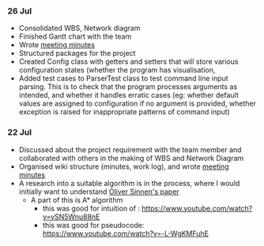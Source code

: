 ### 26 Jul
- Consolidated WBS, Network diagram
- Finished Gantt chart with the team
- Wrote [meeting minutes](../minutes/26-Jul.md)
- Structured packages for the project
- Created Config class with getters and setters that will store various configuration states (whether the program has visualisation, 
- Added test cases to ParserTest class to test command line input parsing. This is to check that the program processes arguments as intended, and whether it handles erratic cases (eg: whether default values are assigned to configuration if no argument is provided, whether exception is raised for inappropriate patterns of command input) 

### 22 Jul

- Discussed about the project requirement with the team member and collaborated with others in the making of WBS and Network Diagram
- Organised wiki structure (minutes, work log), and wrote [meeting minutes](../minutes/22-Jul.md) 
- A research into a suitable algorithm is in the process, where I would initially want to understand [Oliver Sinnen's paper](https://www.sciencedirect.com/science/article/pii/S0305054813002542?fbclid=IwAR34tKob8V73ri4qL_I9PzJsxBY6pRtJBb9p9BU3K9NPu17-C4UdpLRiWNg)
  - A part of this is A* algorithm
    - this was good for intuition of : https://www.youtube.com/watch?v=ySN5Wnu88nE 
    - this was good for pseudocode: https://www.youtube.com/watch?v=-L-WgKMFuhE 

